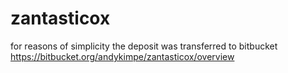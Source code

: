 zantasticox
============
for reasons of simplicity the deposit was transferred to bitbucket
https://bitbucket.org/andykimpe/zantasticox/overview
